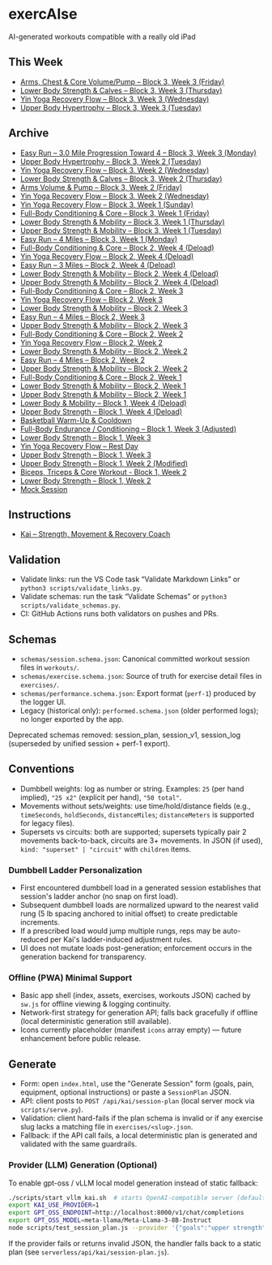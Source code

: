 # exercAIse

AI-generated workouts compatible with a really old iPad

## This Week

- [Arms, Chest & Core Volume/Pump – Block 3, Week 3 (Friday)](workouts/3-3_Arms_Chest_Core_Volume_Pump.json)
- [Lower Body Strength & Calves – Block 3, Week 3 (Thursday)](workouts/3-3_Lower_Body_Strength_Calves.json)
- [Yin Yoga Recovery Flow – Block 3, Week 3 (Wednesday)](workouts/3-3_Yin_Yoga_Recovery_Flow.json)
- [Upper Body Hypertrophy – Block 3, Week 3 (Tuesday)](workouts/3-3_Upper_Body_Hypertrophy.json)

## Archive

- [Easy Run – 3.0 Mile Progression Toward 4 – Block 3, Week 3 (Monday)](workouts/3-3_Easy_Run_Progression.json)
- [Upper Body Hypertrophy – Block 3, Week 2 (Tuesday)](workouts/3-2_Upper_Body_Hypertrophy.json)
- [Yin Yoga Recovery Flow – Block 3, Week 2 (Wednesday)](workouts/3-2_Yin_Yoga_Recovery_Flow.json)
- [Lower Body Strength & Calves – Block 3, Week 2 (Thursday)](workouts/3-2_Lower_Body_Strength_Calves.json)
- [Arms Volume & Pump – Block 3, Week 2 (Friday)](workouts/3-2_Arms_Volume_Pump.json)
- [Yin Yoga Recovery Flow – Block 3, Week 2 (Wednesday)](workouts/3-2_Yin_Yoga_Recovery_Flow.json)
- [Yin Yoga Recovery Flow – Block 3, Week 1 (Sunday)](workouts/3-1_Yin_Yoga_Recovery_Flow.json)
- [Full-Body Conditioning & Core – Block 3, Week 1 (Friday)](workouts/3-1_Full_Body_Conditioning_Core.json)
- [Lower Body Strength & Mobility – Block 3, Week 1 (Thursday)](workouts/3-1_Lower_Body_Strength_Mobility.json)
- [Upper Body Strength & Mobility – Block 3, Week 1 (Tuesday)](workouts/3-1_Upper_Body_Strength_Mobility.json)
- [Easy Run – 4 Miles – Block 3, Week 1 (Monday)](workouts/3-1_Easy_Run_4_Miles.json)
- [Full-Body Conditioning & Core – Block 2, Week 4 (Deload)](workouts/2-4_Full_Body_Conditioning_Core.json)
- [Yin Yoga Recovery Flow – Block 2, Week 4 (Deload)](workouts/2-4_Yin_Yoga_Recovery_Flow.json)
- [Easy Run – 3 Miles – Block 2, Week 4 (Deload)](workouts/2-4_Easy_Run_4_Miles.json)
- [Lower Body Strength & Mobility – Block 2, Week 4 (Deload)](workouts/2-4_Lower_Body_Strength_Mobility.json)
- [Upper Body Strength & Mobility – Block 2, Week 4 (Deload)](workouts/2-4_Upper_Body_Strength_Mobility.json)
- [Full-Body Conditioning & Core – Block 2, Week 3](workouts/2-3_Full_Body_Conditioning_Core.json)
- [Yin Yoga Recovery Flow – Block 2, Week 3](workouts/2-3_Yin_Yoga_Recovery_Flow.json)
- [Lower Body Strength & Mobility – Block 2, Week 3](workouts/2-3_Lower_Body_Strength_Mobility.json)
- [Easy Run – 4 Miles – Block 2, Week 3](workouts/2-3_Easy_Run_4_Miles.json)
- [Upper Body Strength & Mobility – Block 2, Week 3](workouts/2-3_Upper_Body_Strength_Mobility.json)
- [Full-Body Conditioning & Core – Block 2, Week 2](workouts/2-2_Full_Body_Conditioning_Core.json)
- [Yin Yoga Recovery Flow – Block 2, Week 2](workouts/2-2_Yin_Yoga_Recovery_Flow.json)
- [Lower Body Strength & Mobility – Block 2, Week 2](workouts/2-2_Lower_Body_Strength_Mobility.json)
- [Easy Run – 4 Miles – Block 2, Week 2](workouts/2-2_Easy_Run_4_Miles.json)
- [Upper Body Strength & Mobility – Block 2, Week 2](workouts/2-2_Upper_Body_Strength_Mobility.json)
- [Full-Body Conditioning & Core – Block 2, Week 1](workouts/2-1_Full_Body_Conditioning_Core.json)
- [Lower Body Strength & Mobility – Block 2, Week 1](workouts/2-1_Lower_Body_Strength_Mobility.json)
- [Upper Body Strength & Mobility – Block 2, Week 1](workouts/2-1_Upper_Body_Strength_Mobility.json)
- [Lower Body & Mobility – Block 1, Week 4 (Deload)](workouts/1-4_Lower_Body_Mobility_Deload.json)
- [Upper Body Strength – Block 1, Week 4 (Deload)](workouts/1-4_Upper_Body_Strength_Deload.json)
- [Basketball Warm-Up & Cooldown](workouts/basketball_warmup_cooldown.json)
- [Full-Body Endurance / Conditioning – Block 1, Week 3 (Adjusted)](workouts/1-3_Full_Body_Endurance_Conditioning_Adjusted.json)
- [Lower Body Strength – Block 1, Week 3](workouts/1-3_Lower_Body_Strength.json)
- [Yin Yoga Recovery Flow – Rest Day](workouts/1-3_recovery_Yin_Yoga_Rest_Day.json)
- [Upper Body Strength – Block 1, Week 3](workouts/1-3_Upper_Body_Strength.json)
- [Upper Body Strength – Block 1, Week 2 (Modified)](workouts/1-2_Upper_Body_Strength_Modified.json)
- [Biceps, Triceps & Core Workout - Block 1, Week 2](workouts/1-2_Biceps_Triceps_Core_Workout.json)
- [Lower Body Strength – Block 1, Week 2](workouts/1-2_Lower_Body.json)
- [Mock Session](workouts/mock_All_Types_Test.json)

## Instructions
- [Kai – Strength, Movement & Recovery Coach](.github/instructions/kai.instructions.md)

## Validation
- Validate links: run the VS Code task “Validate Markdown Links” or `python3 scripts/validate_links.py`.
- Validate schemas: run the task “Validate Schemas” or `python3 scripts/validate_schemas.py`.
- CI: GitHub Actions runs both validators on pushes and PRs.

## Schemas
- `schemas/session.schema.json`: Canonical committed workout session files in `workouts/`.
- `schemas/exercise.schema.json`: Source of truth for exercise detail files in `exercises/`.
- `schemas/performance.schema.json`: Export format (`perf-1`) produced by the logger UI.
- Legacy (historical only): `performed.schema.json` (older performed logs); no longer exported by the app.

Deprecated schemas removed: session_plan, session_v1, session_log (superseded by unified session + perf-1 export).

## Conventions
- Dumbbell weights: log as number or string. Examples: `25` (per hand implied), `"25 x2"` (explicit per hand), `"50 total"`.
- Movements without sets/weights: use time/hold/distance fields (e.g., `timeSeconds`, `holdSeconds`, `distanceMiles`; `distanceMeters` is supported for legacy files).
- Supersets vs circuits: both are supported; supersets typically pair 2 movements back-to-back, circuits are 3+ movements. In JSON (if used), `kind: "superset" | "circuit"` with `children` items.

### Dumbbell Ladder Personalization
- First encountered dumbbell load in a generated session establishes that session's ladder anchor (no snap on first load).
- Subsequent dumbbell loads are normalized upward to the nearest valid rung (5 lb spacing anchored to initial offset) to create predictable increments.
- If a prescribed load would jump multiple rungs, reps may be auto-reduced per Kai's ladder-induced adjustment rules.
- UI does not mutate loads post-generation; enforcement occurs in the generation backend for transparency.

### Offline (PWA) Minimal Support
- Basic app shell (index, assets, exercises, workouts JSON) cached by `sw.js` for offline viewing & logging continuity.
- Network-first strategy for generation API; falls back gracefully if offline (local deterministic generation still available).
- Icons currently placeholder (manifest `icons` array empty) — future enhancement before public release.

## Generate
- Form: open `index.html`, use the "Generate Session" form (goals, pain, equipment, optional instructions) or paste a `SessionPlan` JSON.
- API: client posts to `POST /api/kai/session-plan` (local server mock via `scripts/serve.py`).
- Validation: client hard-fails if the plan schema is invalid or if any exercise slug lacks a matching file in `exercises/<slug>.json`.
- Fallback: if the API call fails, a local deterministic plan is generated and validated with the same guardrails.

### Provider (LLM) Generation (Optional)
To enable gpt-oss / vLLM local model generation instead of static fallback:
```bash
./scripts/start_vllm_kai.sh  # starts OpenAI-compatible server (default Llama 3 8B)
export KAI_USE_PROVIDER=1
export GPT_OSS_ENDPOINT=http://localhost:8000/v1/chat/completions
export GPT_OSS_MODEL=meta-llama/Meta-Llama-3-8B-Instruct
node scripts/test_session_plan.js --provider '{"goals":"upper strength","block":3,"week":2}'
```
If the provider fails or returns invalid JSON, the handler falls back to a static plan (see `serverless/api/kai/session-plan.js`).